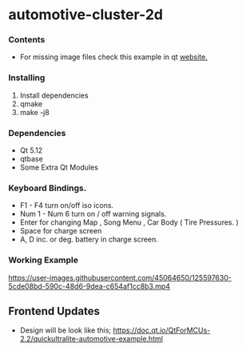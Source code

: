 # automotive-cluster-2d

### Contents

- For missing image files check this example in qt [website.](https://doc-snapshots.qt.io/qtsaferenderer/qtsaferenderer-saferenderer-qtcluster-example.html)

### Installing ###

1. Install dependencies
2. qmake
3. make -j8

### Dependencies ###

- Qt 5.12
- qtbase
- Some Extra Qt Modules

### Keyboard Bindings.
- F1 - F4 turn on/off iso icons.
- Num 1 - Num 6 turn on / off warning signals.
- Enter for changing Map , Song Menu , Car Body ( Tire Pressures. )
- Space for charge screen
- A, D inc. or deg. battery in charge screen.


### Working Example 
https://user-images.githubusercontent.com/45064650/125597630-5cde08bd-590c-48d6-9dea-c654af1cc8b3.mp4


## Frontend Updates
- Design will be look like this; https://doc.qt.io/QtForMCUs-2.2/quickultralite-automotive-example.html
